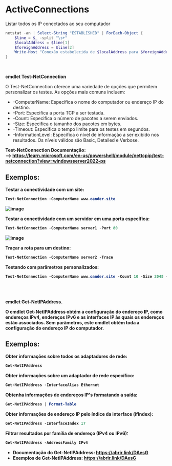 <h1>ActiveConnections</h1>

Listar todos os IP conectados ao seu computador
```ps1
netstat -an | Select-String "ESTABLISHED" | ForEach-Object {
    $line = $_ -split "\s+"
    $localAddress = $line[1]
    $foreignAddress = $line[2]
    Write-Host "Conexão estabelecida de $localAddress para $foreignAddress"
}
```
<br>

<strong>  cmdlet Test-NetConnection  </strong>

<p>O Test-NetConnection oferece uma variedade de opções que permitem personalizar os testes. As opções mais comuns incluem: </p>

- -ComputerName:  Especifica o nome do computador ou endereço IP do destino.
- -Port: Especifica a porta TCP a ser testada.
- -Count: Especifica o número de pacotes a serem enviados.
- -Size: Especifica o tamanho dos pacotes em bytes.
- -Timeout: Especifica o tempo limite para os testes em segundos.
- -InformationLevel: Especifica o nível de informação a ser exibido nos resultados. Os níveis válidos são Basic, Detailed e Verbose.

<strong> Test-NetConnection Documentação: </storng> 
<br>
-->  https://learn.microsoft.com/en-us/powershell/module/nettcpip/test-netconnection?view=windowsserver2022-ps

<h2> Exemplos: </h2>

<strong> Testar a conectividade com um site: </strong>

```ps1
Test-NetConnection -ComputerName www.oander.site
```
![image](https://github.com/oanderoficial/ActiveConnections/assets/32654298/aa29991f-1658-4713-a3b4-e9bde0456a5b)

<strong> Testar a conectividade com um servidor em uma porta específica: </strong>

```ps1
Test-NetConnection -ComputerName server1 -Port 80
```
![image](https://github.com/oanderoficial/ActiveConnections/assets/32654298/7ff1187b-d734-4f9d-bb5e-4382d5148bbc)


<strong> Traçar a rota para um destino: </strong>

```ps1
Test-NetConnection -ComputerName server2 -Trace
```

<strong>  Testando com parâmetros personalizados: </strong> 

```ps1
Test-NetConnection -ComputerName www.oander.site -Count 10 -Size 2048 -Timeout 5 -InformationLevel Detailed
```
<br>
<br>

<strong> cmdlet Get-NetIPAddress. </strong>

<p> O cmdlet Get-NetIPAddress obtém a configuração do endereço IP, como endereços IPv4, endereços IPv6 e as interfaces IP às quais os endereços estão associados. Sem parâmetros, este cmdlet obtém toda a configuração do endereço IP do computador.</p>

<h2> Exemplos: </h2> 

<strong> Obter informações sobre todos os adaptadores de rede: </strong>

```ps1
Get-NetIPAddress
```
<strong> Obter informações sobre um adaptador de rede específico: </strong> 

```ps1
Get-NetIPAddress -InterfaceAlias Ethernet
```
<strong> Obtenha informações de endereços IP's formatando a saída: </strong>

```ps1
Get-NetIPAddress | Format-Table
```
<strong> Obter informações de endereço IP pelo índice da interface (ifIndex): </strong>

```ps1
Get-NetIPAddress -InterfaceIndex 17
````

<strong> Filtrar resultados por família de endereço (IPv4 ou IPv6):  </strong>

```ps1
Get-NetIPAddress -AddressFamily IPv4
```

- Documentação do Get-NetIPAddress:
  https://abrir.link/DAesG
- Exemplos de Get-NetIPAddress:
  https://abrir.link/DAesG
